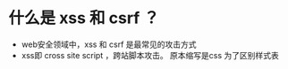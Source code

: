 
# 什么是 xss 和 csrf ？
  - web安全领域中，xss 和 csrf 是最常见的攻击方式
  - xss即 cross site script ，跨站脚本攻击。
    原本缩写是css 为了区别样式表 
